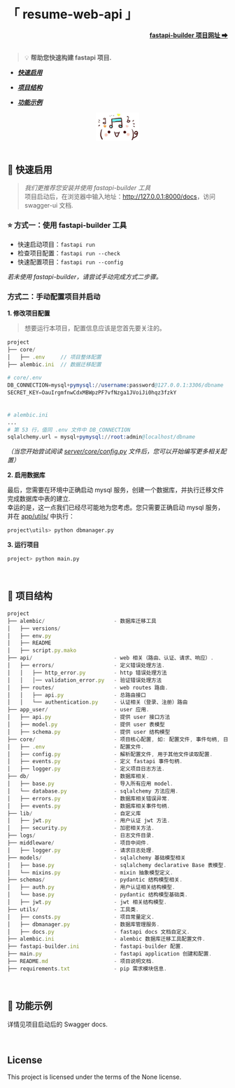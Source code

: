 # 「 resume-web-api 」

<div align="right">
    <a href="https://github.com/fmw666/fastapi-builder/"><b>fastapi-builder 项目网址 ➡</b></a>
</div>

<br>

> 💡 **帮助您快速构建 fastapi 项目.**

+ ***[快速启用](#-快速启用)***

+ ***[项目结构](#-项目结构)***

+ ***[功能示例](#-功能示例)***

<div align="center">
    <img src="https://github.com/fmw666/my-image-file/blob/master/images/cute/small-cute-8.jpg" width=100>
</div>

<br>

## 🚀 快速启用

> *我们更推荐您安装并使用 fastapi-builder 工具*<br>
> 项目启动后，在浏览器中输入地址：<http://127.0.0.1:8000/docs>，访问 swagger-ui 文档.

### ⭐ 方式一：使用 fastapi-builder 工具


+ 快速启动项目：`fastapi run`
+ 检查项目配置：`fastapi run --check`
+ 快速配置项目：`fastapi run --config`

*若未使用 fastapi-builder，请尝试手动完成方式二步骤。*

### 方式二：手动配置项目并启动

**1. 修改项目配置**

> 想要运行本项目，配置信息应该是您首先要关注的。

```js
project
├── core/
│   ├── .env     // 项目整体配置
├── alembic.ini  // 数据迁移配置
```

```s
# core/.env
DB_CONNECTION=mysql+pymysql://username:password@127.0.0.1:3306/dbname
SECRET_KEY=OauIrgmfnwCdxMBWpzPF7vfNzga1JVoiJi0hqz3fzkY


# alembic.ini
...
# 第 53 行，值同 .env 文件中 DB_CONNECTION
sqlalchemy.url = mysql+pymysql://root:admin@localhost/dbname
```
    
*（当您开始尝试阅读 [server/core/config.py](#no-reply) 文件后，您可以开始编写更多相关配置）*

**2. 启用数据库**

最后，您需要在环境中正确启动 mysql 服务，创建一个数据库，并执行迁移文件完成数据库中表的建立.<br>
幸运的是，这一点我们已经尽可能地为您考虑。您只需要正确启动 mysql 服务，并在 [app/utils/](#no-reply) 中执行：

```sh
project\utils> python dbmanager.py
```

**3. 运行项目**

```sh
project> python main.py
```

<br>

## 📌 项目结构

```js
project
├── alembic/                      - 数据库迁移工具
│   ├── versions/
│   ├── env.py
│   ├── README
│   ├── script.py.mako
├── api/                          - web 相关（路由、认证、请求、响应）.
│   ├── errors/                   - 定义错误处理方法.
│   │   ├── http_error.py         - http 错误处理方法
│   │   │── validation_error.py   - 验证错误处理方法
│   ├── routes/                   - web routes 路由.
│   │   ├── api.py                - 总路由接口
│   │   └── authentication.py     - 认证相关（登录、注册）路由
├── app_user/                     - user 应用.
│   ├── api.py                    - 提供 user 接口方法
│   ├── model.py                  - 提供 user 表模型
│   ├── schema.py                 - 提供 user 结构模型
├── core/                         - 项目核心配置, 如: 配置文件, 事件句柄, 日志.
│   ├── .env                      - 配置文件.
│   ├── config.py                 - 解析配置文件, 用于其他文件读取配置.
│   ├── events.py                 - 定义 fastapi 事件句柄.
│   ├── logger.py                 - 定义项目日志方法.
├── db/                           - 数据库相关.
│   ├── base.py                   - 导入所有应用 model.
│   └── database.py               - sqlalchemy 方法应用.
│   ├── errors.py                 - 数据库相关错误异常.
│   ├── events.py                 - 数据库相关事件句柄.
├── lib/                          - 自定义库
│   ├── jwt.py                    - 用户认证 jwt 方法.
│   ├── security.py               - 加密相关方法.
├── logs/                         - 日志文件目录.
├── middleware/                   - 项目中间件.
│   ├── logger.py                 - 请求日志处理.
├── models/                       - sqlalchemy 基础模型相关
│   ├── base.py                   - sqlalchemy declarative Base 表模型.
│   └── mixins.py                 - mixin 抽象模型定义.
├── schemas/                      - pydantic 结构模型相关.
│   ├── auth.py                   - 用户认证相关结构模型.
│   └── base.py                   - pydantic 结构模型基础类.
│   ├── jwt.py                    - jwt 相关结构模型.
├── utils/                        - 工具类.
│   ├── consts.py                 - 项目常量定义.
│   ├── dbmanager.py              - 数据库管理服务.
│   ├── docs.py                   - fastapi docs 文档自定义.
├── alembic.ini                   - alembic 数据库迁移工具配置文件.
├── fastapi-builder.ini           - fastapi-builder 配置.
├── main.py                       - fastapi application 创建和配置.
├── README.md                     - 项目说明文档.
├── requirements.txt              - pip 需求模块信息.
```

<br>

## 💬 功能示例

详情见项目启动后的 Swagger docs.

<br>

## License

This project is licensed under the terms of the None license.
